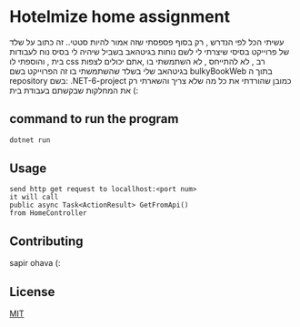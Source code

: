 # Hotelmize home assignment

עשיתי הכל לפי הנדרש , רק בסוף פספסתי שזה אמור להיות סטטי..
זה כתוב על שלד של פרוייקט בסיסי שיצרתי לי לשם נוחות בגיטהאב בשביל שיהיה לי בסיס נוח לעבודות בית ,
והוספתי לו css רב , לא להתייחס , לא השתמשתי בו ,אתם יכולים לצפות בגיטהאב שלי בשלד שהשתמשתי בו 
זה הפרוייקט בשם bulkyBookWeb
בתוך ה repository 
בשם:
.NET-6-project
כמובן שהורדתי את כל מה שלא צריך והשארתי רק את המחלקות שבקשתם בעבודת בית (: 

## command to run the program

```bash
dotnet run
```

## Usage

```
send http get request to locallhost:<port num>
it will call 
public async Task<ActionResult> GetFromApi()
from HomeController
```

## Contributing

sapir ohava (:
## License

[MIT](https://choosealicense.com/licenses/mit/)
